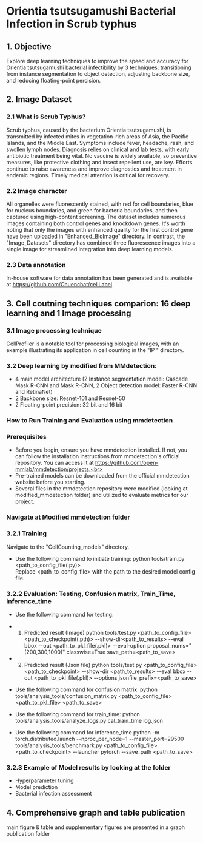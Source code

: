 # Orientia tsutsugamushi Bacterial Infection in Scrub typhus 

## 1. Objective 
Explore deep learning techniques to improve the speed and accuracy for Orientia tsutsugamushi bacterial infectibility by 3 techniques: 
transitioning from instance segmentation to object detection, adjusting backbone size, and reducing floating-point percision.


## 2. Image Dataset
### 2.1 What is Scrub Typhus?
Scrub typhus, caused by the bacterium Orientia tsutsugamushi, is transmitted by infected mites in vegetation-rich areas of Asia, the Pacific Islands, and the Middle East. Symptoms include fever, headache, rash, and swollen lymph nodes. Diagnosis relies on clinical and lab tests, with early antibiotic treatment being vital. No vaccine is widely available, so preventive measures, like protective clothing and insect repellent use, are key. Efforts continue to raise awareness and improve diagnostics and treatment in endemic regions. Timely medical attention is critical for recovery.

### 2.2 Image character
All organelles were fluorescently stained, with red for cell boundaries, blue for nucleus boundaries, and green for bacteria boundaries, and then captured using high-content screening.
The dataset includes numerous images containing both control genes and knockdown genes. It's worth noting that only the images with enhanced quality for the first control gene have been uploaded in "Enhanced_BioImage" directory. In contrast, the "Image_Datasets" directory has combined three fluorescence images into a single image for streamlined integration into deep learning models.

### 2.3 Data annotation
In-house software for data annotation has been generated and is available at https://github.com/Chuenchat/cellLabel

## 3. Cell coutning techniques comparion: 16 deep learning and 1 Image processing 
### 3.1 Image processing technique
CellProfiler is a notable tool for processing biological images, with an example illustrating its application in cell counting in the "IP " directory.

### 3.2 Deep learning by modified from MMdetection: 
- 4 main model architecture (2 Instance segmentation model: Cascade Mask R-CNN and Mask R-CNN, 2 Object detection model: Faster R-CNN and RetinaNet)
- 2 Backbone size: Resnet-101 and Resnet-50
- 2 Floating-point precision: 32 bit and 16 bit

### How to Run Training and Evaluation using mmdetection
### Prerequisites
- Before you begin, ensure you have mmdetection installed. If not, you can follow the installation instructions from mmdetection's official repository. You can access it at https://github.com/open-mmlab/mmdetection/projects.<br>
- Pre-trained models can be downloaded from the official mmdetection website before you starting.<br>
- Several files in the mmdetection repository were modified (looking at modified_mmdetection folder) and utilized to evaluate metrics for our project.<br>

### Navigate at Modified mmdetection folder
### 3.2.1 Training
Navigate to the "CellCounting_models" directory.<br>
- Use the following command to initiate training:
python tools/train.py <path_to_config_file(.py)><br>
Replace <path_to_config_file> with the path to the desired model config file. <br>


### 3.2.2 Evaluation: Testing, Confusion matrix, Train_Time, inference_time
- Use the following command for testing:
- 1) Predicted result (Image)
python tools/test.py <path_to_config_file> <path_to_checkpoint(.pth)> --show-dir<path_to_results> --eval bbox --out <path_to_pkl_file(.pkl)> --eval-option proposal_nums="(200,300,1000)" classwise=True save_path=<path_to_save> <br>

- 2) Predicted result (Json file)
python tools/test.py <path_to_config_file> <path_to_checkpoint>  --show-dir <path_to_results> --eval bbox --out <path_to_pkl_file(.pkl)> --options jsonfile_prefix=<path_to_save> <br>

- Use the following command for confusion matrix: python tools/analysis_tools/confusion_matrix.py <path_to_config_file>   <path_to_pkl_file> <path_to_save> <br>

- Use the following command for train_time: python tools/analysis_tools/analyze_logs.py cal_train_time log.json <br>

- Use the following command for inference_time
python -m torch.distributed.launch --nproc_per_node=1 --master_port=29500 tools/analysis_tools/benchmark.py <path_to_config_file> <path_to_checkpoint> --launcher pytorch --save_path <path_to_save> <br>

### 3.2.3 Example of Model results by looking at the folder
- Hyperparameter tuning
- Model prediction
- Bacterial infection assessment

## 4. Comprehensive graph and table publication 
main figure & table and supplementary figures are presented in a graph publication folder









